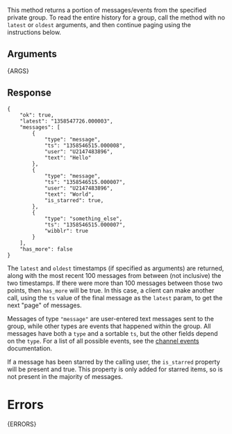 
This method returns a portion of messages/events from the specified private group.
To read the entire history for a group, call the method with no `latest` or 
`oldest` arguments, and then continue paging using the instructions below.


## Arguments

{ARGS}


## Response

	{
	    "ok": true,
	    "latest": "1358547726.000003",
	    "messages": [
	        {
	            "type": "message",
	            "ts": "1358546515.000008",
	            "user": "U2147483896",
	            "text": "Hello"
	        },
	        {
	            "type": "message",
	            "ts": "1358546515.000007",
	            "user": "U2147483896",
	            "text": "World",
	            "is_starred": true,
	        },
	        {
	            "type": "something_else",
	            "ts": "1358546515.000007",
	            "wibblr": true
	        }
	    ],
	    "has_more": false
	}


The `latest` and `oldest` timestamps (if specified as arguments) are returned, along
with the most recent 100 messages from between (not inclusive) the two timestamps. If there were more than
100 messages between those two points, then `has_more` will be true. In this case, a client can 
make another call, using the `ts` value of the final message as the `latest` param,
to get the next "page" of messages.

Messages of type `"message"` are user-entered text messages sent to the group, while other types
are events that happened within the group. All messages have both a `type` and a sortable
`ts`, but the other fields depend on the `type`. For a list of all possible events,
see the <a href="#">channel events</a> documentation.

If a message has been starred by the calling user, the `is_starred` property will be present and
true. This property is only added for starred items, so is not present in the majority of messages.


# Errors

{ERRORS}
